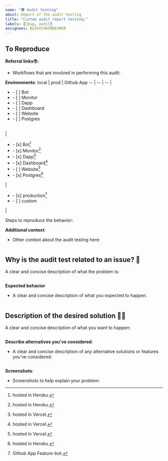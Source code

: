 ```yaml
---
name: "🕵 Audit testing"
about: Report of the audit testing
title: "Custom audit report testing:"
labels: [🐞bug, audit]
assignees: BLOCKCHAINDEVWEB
---
```


## To Reproduce
**Referral links**📚:
- Workflows that are involved in performing this audit:  

**Environments**:
local | prod | Github App
-- | -- | --
| <ul><li>- [ ] Bot</li><li>- [ ] Monitor</li><li>- [ ] Dapp</li><li>- [ ] Dashboard</li><li>- [ ] Website</li><li>- [ ] Postgres</li></ul><br/> | <ul><li>- [x] Bot[^1]</li><li>- [x] Monitor[^1]</li><li>- [x] Dapp[^2]</li><li>- [x] Dashboard[^2]</li><li>- [ ] Website[^2]</li><li>- [x] Postgres[^1]</li></ul> | <ul><li>- [x] production[^3]</li><li>- [ ] custom</li></ul> |
[^1]: hosted in Heroku.
[^2]: hosted in Vercel.
[^3]: Github App Feature-bot.

Steps to reproduce the behavior:  

**Additional context**:
- Other context about the audit testing here:  
> ```

## Why is the audit test related to an issue? 🔔
A clear and concise description of what the problem is:  
> ```

**Expected behavior**
- A clear and concise description of what you expected to happen.  
> ```

## Description of the desired solution 👨‍💼
A clear and concise description of what you want to happen:  
> ```

**Describe alternatives you've considered**:
- A clear and concise description of any alternative solutions or features you've considered:  
> ```

**Screenshots**:
- Screenshots to help explain your problem:  
